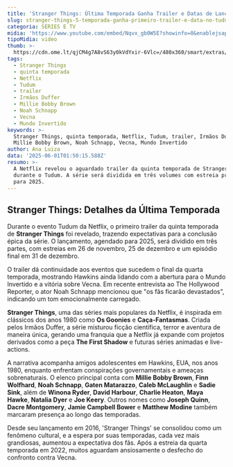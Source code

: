 ```yaml
---
title: 'Stranger Things: Última Temporada Ganha Trailer e Datas de Lançamento no Tudum'
slug: stranger-things-5-temporada-ganha-primeiro-trailer-e-data-no-tudum-assista
categoria: SÉRIES E TV
midia: 'https://www.youtube.com/embed/Nqvx_gb0W5E?showinfo=0&enablejsapi=1'
tipoMidia: video
thumb: >-
  https://cdn.ome.lt/qjCM4g7A8vS63y0kVdYxir-6Vlc=/480x360/smart/extras/conteudos/stranger_VCBJ8Cd.png
tags:
  - Stranger Things
  - quinta temporada
  - Netflix
  - Tudum
  - trailer
  - Irmãos Duffer
  - Millie Bobby Brown
  - Noah Schnapp
  - Vecna
  - Mundo Invertido
keywords: >-
  Stranger Things, quinta temporada, Netflix, Tudum, trailer, Irmãos Duffer,
  Millie Bobby Brown, Noah Schnapp, Vecna, Mundo Invertido
author: Ana Luiza
data: '2025-06-01T01:50:15.588Z'
resumo: >-
  A Netflix revelou o aguardado trailer da quinta temporada de Stranger Things
  durante o Tudum. A série será dividida em três volumes com estreia prevista
  para 2025.
---
```


## Stranger Things: Detalhes da Última Temporada

Durante o evento Tudum da Netflix, o primeiro trailer da quinta temporada de **Stranger Things** foi revelado, trazendo expectativas para a conclusão épica da série. O lançamento, agendado para 2025, será dividido em três partes, com estreias em 26 de novembro, 25 de dezembro e um episódio final em 31 de dezembro.

O trailer dá continuidade aos eventos que sucedem o final da quarta temporada, mostrando Hawkins ainda lidando com a abertura para o Mundo Invertido e a vitória sobre Vecna. Em recente entrevista ao The Hollywood Reporter, o ator Noah Schnapp mencionou que "os fãs ficarão devastados", indicando um tom emocionalmente carregado.

**Stranger Things**, uma das séries mais populares da Netflix, é inspirada em clássicos dos anos 1980 como **Os Goonies** e **Caça-Fantasmas**. Criada pelos Irmãos Duffer, a série misturou ficção científica, terror e aventura de maneira única, gerando uma franquia que a Netflix já expande com projetos derivados como a peça **The First Shadow** e futuras séries animadas e live-actions.

A narrativa acompanha amigos adolescentes em Hawkins, EUA, nos anos 1980, enquanto enfrentam conspirações governamentais e ameaças sobrenaturais. O elenco principal conta com **Millie Bobby Brown**, **Finn Wolfhard**, **Noah Schnapp**, **Gaten Matarazzo**, **Caleb McLaughlin** e **Sadie Sink**, além de **Winona Ryder**, **David Harbour**, **Charlie Heaton**, **Maya Hawke**, **Natalia Dyer** e **Joe Keery**. Outros nomes como **Joseph Quinn**, **Dacre Montgomery**, **Jamie Campbell Bower** e **Matthew Modine** também marcaram presença ao longo das temporadas.

Desde seu lançamento em 2016, 'Stranger Things' se consolidou como um fenômeno cultural, e a espera por suas temporadas, cada vez mais grandiosas, aumentou a expectativa dos fãs. Após a estreia da quarta temporada em 2022, muitos aguardam ansiosamente o desfecho do confronto contra Vecna.
